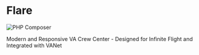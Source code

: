 # Flare
![PHP Composer](https://github.com/VA-Net/Flare/workflows/PHP%20Composer/badge.svg)

Modern and Responsive VA Crew Center - Designed for Infinite Flight and Integrated with VANet

